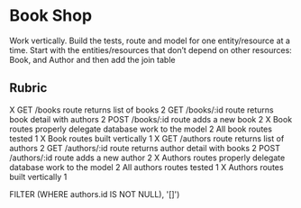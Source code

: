 # Book Shop

Work vertically. Build the tests, route and model for one entity/resource at a time.
Start with the entities/resources that don’t depend on other resources: Book, and Author and then add the join table

## Rubric

X GET /books route returns list of books 2
GET /books/:id route returns book detail with authors 2
POST /books/:id route adds a new book 2
X Book routes properly delegate database work to the model 2
All book routes tested 1
X Book routes built vertically 1
X GET /authors route returns list of authors 2
GET /authors/:id route returns author detail with books 2
POST /authors/:id route adds a new author 2
X Authors routes properly delegate database work to the model 2
All authors routes tested 1
X Authors routes built vertically 1


  FILTER (WHERE authors.id IS NOT NULL), '[]') 